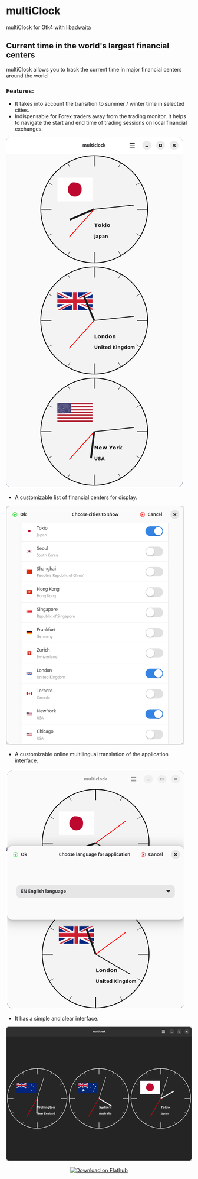 # multiClock
multiClock for Gtk4 with libadwaita

## Current time in the world's largest financial centers

multiClock allows you to track the current time in major financial centers around the world

### Features:
 - It takes into account the transition to summer / winter time in selected cities.
 - Indispensable for Forex traders away from the trading monitor. It helps to navigate the start and end time of trading sessions on local financial exchanges.

![screenshot1.png](/data/screenshots/screenshot1.png)

 - A customizable list of financial centers for display.
 
![screenshot2.png](/data/screenshots/screenshot2.png)

 - A customizable online multilingual translation of the application interface.
 
![screenshot3.png](/data/screenshots/screenshot3.png)

 - It has a simple and clear interface.

![screenshot4.png](/data/screenshots/screenshot4.png)

<p align="center">
<a href="https://flathub.org/apps/io.github.r_sergii.multiClock">
    <img width="200" src="https://flathub.org/assets/badges/flathub-badge-en.png" alt="Download on Flathub">
</a>
</p>
